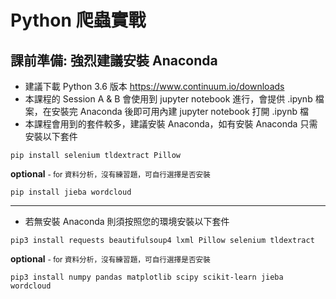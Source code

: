 # Python 爬蟲實戰
## 課前準備: 強烈建議安裝 Anaconda
- 建議下載 Python 3.6 版本 https://www.continuum.io/downloads
- 本課程的 Session A & B 會使用到 jupyter notebook 進行，會提供 .ipynb 檔案，在安裝完 Anaconda 後即可用內建 jupyter notebook 打開 .ipynb 檔
- 本課程會用到的套件較多，建議安裝 Anaconda，如有安裝 Anaconda 只需安裝以下套件

```
pip install selenium tldextract Pillow
```

**optional** <small>- for 資料分析，沒有練習題，可自行選擇是否安裝</small>
```
pip install jieba wordcloud
```

---

- 若無安裝 Anaconda 則須按照您的環境安裝以下套件

```
pip3 install requests beautifulsoup4 lxml Pillow selenium tldextract
```

**optional** <small>- for 資料分析，沒有練習題，可自行選擇是否安裝</small>

```
pip3 install numpy pandas matplotlib scipy scikit-learn jieba wordcloud 
```
